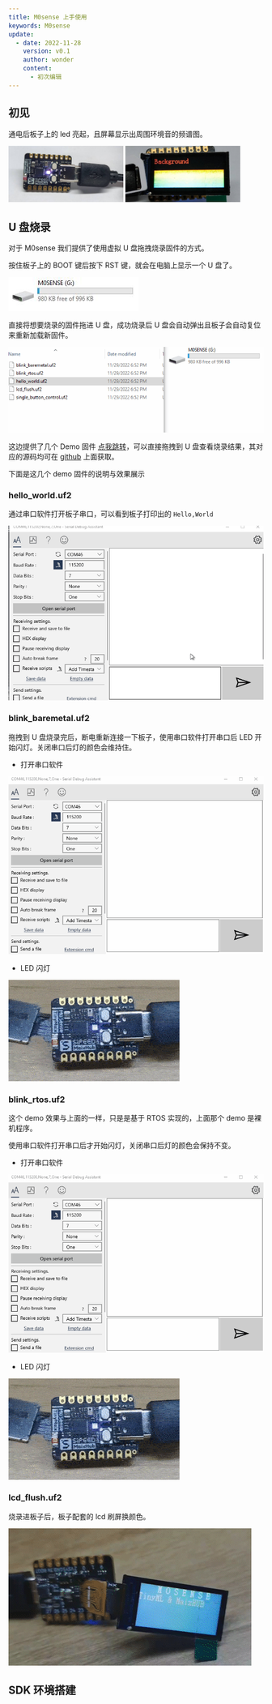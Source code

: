```yaml
---
title: M0sense 上手使用
keywords: M0sense
update:
  - date: 2022-11-28
    version: v0.1
    author: wonder
    content:
      - 初次编辑
---
```


## 初见

通电后板子上的 led 亮起，且屏幕显示出周围环境音的频谱图。

<img src="./assets/start/m0sense_start.jpg" alt="m0sense_start" width="45%">
<img src="./assets/start/m0sense_start_screen.jpg" alt="m0sense_start_screen" width="45%">

## U 盘烧录

对于 M0sense 我们提供了使用虚拟 U 盘拖拽烧录固件的方式。

按住板子上的 BOOT 键后按下 RST 键，就会在电脑上显示一个 U 盘了。

![m0sense_udisk](./assets/start/m0sense_udisk.jpg)

直接将想要烧录的固件拖进 U 盘，成功烧录后 U 盘会自动弹出且板子会自动复位来重新加载新固件。

![m0sense_drag_burn](./assets/start/m0sense_drag_burn.gif)

这边提供了几个 Demo 固件 [点我跳转](https://dl.sipeed.com/shareURL/Maix-Zero/Maix-Zero/7_Example_demos)，可以直接拖拽到 U 盘查看烧录结果，其对应的源码均可在 [github](https://github.com/sipeed/M0sense_BL702_example) 上面获取。

下面是这几个 demo 固件的说明与效果展示

### hello_world.uf2

通过串口软件打开板子串口，可以看到板子打印出的 `Hello,World`

![m0sense_hello_world](./assets/start/m0sense_hello_world.gif) 

### blink_baremetal.uf2

拖拽到 U 盘烧录完后，断电重新连接一下板子，使用串口软件打开串口后 LED 开始闪灯。关闭串口后灯的颜色会维持住。

- 打开串口软件

![m0sense_blink_baremetal_uart](./assets/start/m0sense_blink_baremetal_uart.gif)

- LED 闪灯

![m0sense_blink_baremetal_led](./assets/start/m0sense_blink_baremetal_led.gif) 

### blink_rtos.uf2

这个 demo 效果与上面的一样，只是是基于 RTOS 实现的，上面那个 demo 是裸机程序。

使用串口软件打开串口后才开始闪灯，关闭串口后灯的颜色会保持不变。

- 打开串口软件

![m0sense_blink_baremetal_uart](./assets/start/m0sense_blink_baremetal_uart.gif)

- LED 闪灯

![m0sense_blink_baremetal_led](./assets/start/m0sense_blink_baremetal_led.gif) 

### lcd_flush.uf2

烧录进板子后，板子配套的 lcd 刷屏换颜色。

![m0sense_lcd_flush](./assets/start/m0sense_lcd_flush.gif) 

## SDK 环境搭建